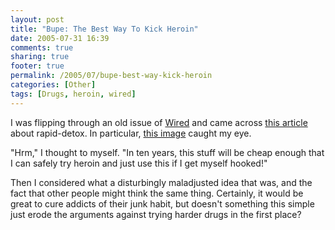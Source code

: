 ```yaml
---
layout: post
title: "Bupe: The Best Way To Kick Heroin"
date: 2005-07-31 16:39
comments: true
sharing: true
footer: true
permalink: /2005/07/bupe-best-way-kick-heroin
categories: [Other]
tags: [Drugs, heroin, wired]
---
```

I was flipping through an old issue of <a href="http://www.wired.com/wired/">Wired</a> and came across <a href="http://www.wired.com/wired/archive/13.04/bupe.html">this article</a> about rapid-detox.  In particular, <a href="http://www.wired.com/wired/images.html?issue=13.04&topic=bupe&img=1">this image</a> caught my eye.

"Hrm," I thought to myself.  "In ten years, this stuff will be cheap enough that I can safely try heroin and just use this if I get myself hooked!"

Then I considered what a disturbingly maladjusted idea that was, and the fact that other people might think the same thing.  Certainly, it would be great to cure addicts of their junk habit, but doesn't something this simple just erode the arguments against trying harder drugs in the first place?
